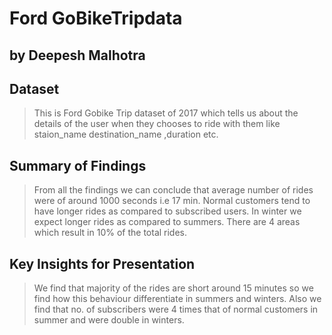 # Ford GoBikeTripdata
## by Deepesh Malhotra


## Dataset

> This is Ford Gobike Trip dataset of 2017 which tells us about the details of the user when they chooses to ride with them like staion_name destination_name ,duration etc.


## Summary of Findings

> From all the findings we can conclude that average number of rides were of around 1000 seconds i.e 17 min.
> Normal customers tend to have longer rides as compared to subscribed users.
> In winter we expect longer rides as compared to summers.
> There are 4 areas which result in 10% of the total rides.


## Key Insights for Presentation

> We find that majority of the rides are short around 15 minutes so we find how this behaviour differentiate in summers and winters.
> Also we find that no. of subscribers were 4 times that of normal customers in summer and were double in winters.